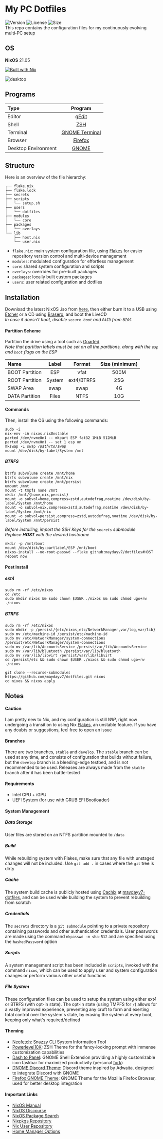 # My PC Dotfiles
![Version](https://img.shields.io/github/v/release/maydayv7/dotfiles?include_prereleases&label=version&style=flat-square&logo=github) ![License](https://img.shields.io/github/license/maydayv7/dotfiles?color=dgreen&style=flat-square) ![Size](https://img.shields.io/github/repo-size/maydayv7/dotfiles?color=red&label=size&style=flat-square)  
This repo contains the configuration files for my continuously evolving multi-PC setup

## OS
**NixOS** 21.05  

[![Built with Nix](https://builtwithnix.org/badge.svg)](https://builtwithnix.org)

![desktop](./src/desktop.png)

## Programs
| Type                | Program                     |
| :------------------ | :-------------------------: |
| Editor              | [gEdit](https://wiki.gnome.org/Apps/Gedit) |
| Shell               | [ZSH](https://www.zsh.org) |
| Terminal            | [GNOME Terminal](https://gitlab.gnome.org/GNOME/gnome-terminal) |
| Browser             | [Firefox](https://www.mozilla.org/en-US/firefox/) |
| Desktop Environment | [GNOME](https://www.gnome.org) |

## Structure

Here is an overview of the file hierarchy:

```
┌── flake.nix
├── flake.lock
├── secrets
├── scripts
│   └── setup.sh
├── users
│   └── dotfiles
├── modules
│   └── core
├── packages
│   └── overlays
└── lib
    ├── host.nix
    └── user.nix
```

- `flake.nix`: main system configuration file, using [Flakes](https://nixos.wiki/wiki/Flakes) for easier repository version control and multi-device management
- `modules`: modulated configuration for effortless management
- `core`: shared system configuration and scripts
- `overlays`: overrides for pre-built packages
- `packages`: locally built custom packages
- `users`: user related configuration and dotfiles

## Installation
Download the latest NixOS .iso from [here](https://nixos.org/download.html), then either burn it to a USB using [Etcher](https://www.balena.io/etcher/) or a CD using [Brasero](https://wiki.gnome.org/Apps/Brasero), and boot the LiveCD  
*In case it doesn't boot, disable `secure boot` and `RAID` from `BIOS`*

#### Partition Scheme
Partition the drive using a tool such as [Gparted](https://gparted.org/)  
*Note that partition labels must be set on all the partitions, along with the `esp` and `boot` flags on the ESP*

| Name           | Label  | Format     | Size (minimum) |
| :------------- | :----: | :--------: | :------------: |
| BOOT Partition | ESP    | vfat       | 500M           |
| ROOT Partition | System | ext4/BTRFS | 25G            |
| SWAP Area      | swap   | swap       | 4G             |
| DATA Partition | Files  | NTFS       | 10G            |

#### Commands
Then, install the OS using the following commands:  
<pre><code>sudo -i
nix-env -iA nixos.nixUnstable
parted /dev/nvme0n1 -- mkpart ESP fat32 1MiB 512MiB
parted /dev/nvme0n1 -- set 1 esp on
mkswap -L swap <i>/path/to/swap</i>
mount /dev/disk/by-label/System /mnt
</pre></code>

##### BTRFS
```console
btrfs subvolume create /mnt/home
btrfs subvolume create /mnt/nix
btrfs subvolume create /mnt/persist
umount /mnt
mount -t tmpfs none /mnt
mkdir /mnt/{home,nix,persist}
mount -o subvol=home,compress=zstd,autodefrag,noatime /dev/disk/by-label/System /mnt/home
mount -o subvol=nix,compress=zstd,autodefrag,noatime /dev/disk/by-label/System /mnt/nix
mount -o subvol=persist,compress=zstd,autodefrag,noatime /dev/disk/by-label/System /mnt/persist
```

*Before installing, import the SSH Keys for the `secrets` submodule*  
*Replace* ***HOST*** *with the desired hostname*
```
mkdir -p /mnt/boot
mount /dev/disk/by-partlabel/ESP /mnt/boot
nixos-install --no-root-passwd --flake github:maydayv7/dotfiles#HOST
reboot now
```

#### Post Install
##### ext4
```
sudo rm -rf /etc/nixos
cd /etc
sudo mkdir nixos && sudo chown $USER ./nixos && sudo chmod ugo+rw ./nixos
```

##### BTRFS
```console
sudo rm -rf /etc/nixos
sudo mkdir -p /persist/{etc/nixos,etc/NetworkManager,var/log,var/lib}
sudo mv /etc/machine-id /persist/etc/machine-id
sudo mv /etc/NetworkManager/system-connections /persist/etc/NetworkManager/system-connections
sudo mv /var/lib/AccountsService /persist/var/lib/AccountsService
sudo mv /var/lib/bluetooth /persist/var/lib/bluetooth
sudo mv /var/lib/libvirt /persist/var/lib/libvirt
cd /persist/etc && sudo chown $USER ./nixos && sudo chmod ugo+rw ./nixos
```


```
git clone --recurse-submodules https://github.com/maydayv7/dotfiles.git nixos
cd nixos && nixos apply
```

## Notes
#### Caution
I am pretty new to Nix, and my configuration is still *WIP*, right now undergoing a transition to using Nix [Flakes](https://nixos.wiki/wiki/Flakes), an unstable feature. If you have any doubts or suggestions, feel free to open an issue

#### Branches
There are two branches, `stable` and `develop`. The `stable` branch can be used at any time, and consists of configuration that builds without failure, but the `develop` branch is a bleeding-edge testbed, and is not recommended to be used. Releases are always made from the `stable` branch after it has been battle-tested

#### Requirements
- Intel CPU + iGPU
- UEFI System (for use with GRUB EFI Bootloader)

#### System Management
##### Data Storage
User files are stored on an NTFS partition mounted to `/data`

##### Build
While rebuilding system with Flakes, make sure that any file with unstaged changes will not be included. Use `git add .` in cases where the `git` tree is dirty

##### Cache
The system build cache is publicly hosted using [Cachix](https://www.cachix.org) at [maydayv7-dotfiles](https://app.cachix.org/cache/maydayv7-dotfiles), and can be used while building the system to prevent rebuilding from scratch

##### Credentials
The `secrets` directory is a `git submodule` pointing to a private repository containing passwords and other authentication credentials. User passwords are made using the command `mkpasswd -m sha-512` and are specified using the `hashedPassword` option

##### Scripts
A system management script has been included in `scripts`, invoked with the command `nixos`, which can be used to apply user and system configuration changes or perform various other useful functions

##### File System
These configuration files can be used to setup the system using either ext4 or BTRFS (with opt-in state). The opt-in state (using TMPFS for `/`) allows for a vastly improved experience, preventing any cruft to form and exerting total control over the system's state, by erasing the system at every boot, keeping only what's required/defined

#### Theming
- [Neofetch](https://github.com/dylanaraps/neofetch): Snazzy CLI System Information Tool
- [Powerlevel10K](https://github.com/romkatv/powerlevel10k): ZSH Theme for the fancy-looking prompt with immense customization capabilities
- [Dash to Panel](https://github.com/home-sweet-gnome/dash-to-panel): GNOME Shell Extension providing a highly customizable icon taskbar for maximized productivity (personal [fork](https://github.com/maydayv7/dash-to-panel))
- [DNOME Discord Theme](https://github.com/GeopJr/DNOME): Discord theme inspired by Adwaita, designed to integrate Discord with GNOME
- [Firefox GNOME Theme](https://github.com/rafaelmardojai/firefox-gnome-theme): GNOME Theme for the Mozilla Firefox Browser, used for better desktop integration

#### Important Links
- [NixOS Manual](https://nixos.org/manual/nixpkgs/stable)
- [NixOS Discourse](https://discourse.nixos.org/)
- [NixOS Package Search](https://search.nixos.org/)
- [Nixpkgs Repository](https://github.com/NixOS/nixpkgs)
- [Nix User Repository](https://github.com/nix-community/NUR)
- [Home Manager Options](https://nix-community.github.io/home-manager/options.html)
